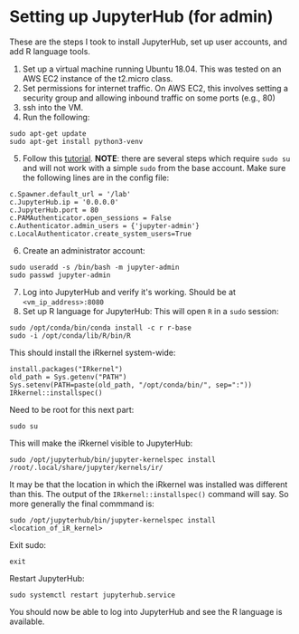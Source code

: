 # Setting up JupyterHub (for admin)

These are the steps I took to install JupyterHub, set up user accounts, and add R language tools.

1. Set up a virtual machine running Ubuntu 18.04. This was tested on an AWS EC2 instance of the t2.micro class.
2. Set permissions for internet traffic. On AWS EC2, this involves setting a security group and allowing inbound traffic on some ports (e.g., 80)
3. ssh into the VM.
4. Run the following:
```
sudo apt-get update
sudo apt-get install python3-venv
```
5. Follow this [tutorial](https://jupyterhub.readthedocs.io/en/stable/installation-guide-hard.html). **NOTE**: there are several steps which require `sudo su` and will not work with a simple `sudo` from the base account. Make sure the following lines are in the config file:
```
c.Spawner.default_url = '/lab'
c.JupyterHub.ip = '0.0.0.0'
c.JupyterHub.port = 80
c.PAMAuthenticator.open_sessions = False
c.Authenticator.admin_users = {'jupyter-admin'}
c.LocalAuthenticator.create_system_users=True
```
6. Create an administrator account:
```
sudo useradd -s /bin/bash -m jupyter-admin
sudo passwd jupyter-admin
```
7. Log into JupyterHub and verify it's working. Should be at `<vm_ip_address>:8080`
8. Set up R language for JupyterHub:
This will open `R` in a `sudo` session:
```
sudo /opt/conda/bin/conda install -c r r-base
sudo -i /opt/conda/lib/R/bin/R
```
This should install the iRkernel system-wide:
```
install.packages("IRkernel")
old_path = Sys.getenv("PATH")
Sys.setenv(PATH=paste(old_path, "/opt/conda/bin/", sep=":"))
IRkernel::installspec()
```
Need to be root for this next part:
```
sudo su
```
This will make the iRkernel visible to JupyterHub:
```
sudo /opt/jupyterhub/bin/jupyter-kernelspec install /root/.local/share/jupyter/kernels/ir/
```
It may be that the location in which the iRkernel was installed was different than this. The output of the `IRkernel::installspec()` command will say. So more generally the final commmand is:
```
sudo /opt/jupyterhub/bin/jupyter-kernelspec install <location_of_iR_kernel>
```
Exit sudo:
```
exit
```
Restart JupyterHub:
```
sudo systemctl restart jupyterhub.service
```
You should now be able to log into JupyterHub and see the R language is available. 

